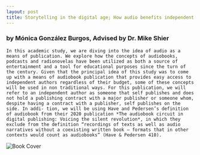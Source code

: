 ```yaml
---
layout: post
title: Storytelling in the digital age; How audio benefits independent authors
---
```


### by Mónica González Burgos, Advised by Dr. Mike Shier ###

    In this academic study, we are diving into the idea of audio as a means of publication. We explore how the concepts of audiobooks, podcasts and radionovelas have been utilized as both a source of entertainment and a tool for educational purposes since the turn of the century. Given that the principal idea of this study was to come up with a means of audiobook publication that provides easy access to independent authors regardless of their budget, some of these concepts will be used in non traditional ways. For this publication, we will refer to an independent author as someone that self publishes and does not hold a publishing contract with a major publisher or someone whom, despite having a contract with a publisher, self publishes on the side. In addi- tion, we will be using Have and Pedersen’s definition of audiobook from their 2020 publication *The audiobook circuit in digital publishing: Voicing the silent revolution*, in which they exclude from the definition “recordings of texts as well as audio narratives without a coexisting written book – formats that in other contexts would count as audiobooks” (Have & Pedersen 410).


 ![Book Cover](/MGBurgos/assets/images/usagechart.jpg "Data of usage by Döring et all 2022")